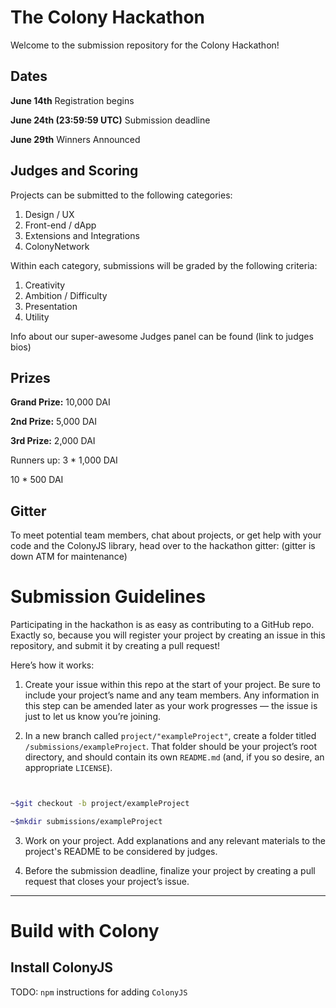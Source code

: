 # The Colony Hackathon

Welcome to the submission repository for the Colony Hackathon!


## Dates

**June 14th**
Registration begins

**June 24th (23:59:59 UTC)** 
Submission deadline

**June 29th**
Winners Announced


## Judges and Scoring

Projects can be submitted to the following categories:


1. Design / UX
2. Front-end / dApp
3. Extensions and Integrations
4. ColonyNetwork

Within each category, submissions will be graded by the following criteria:


1. Creativity 
2. Ambition / Difficulty
3. Presentation
4. Utility

Info about our super-awesome Judges panel can be found (link to judges bios)


## Prizes

**Grand Prize:**
10,000 DAI

**2nd Prize:**
5,000 DAI

**3rd Prize:**
2,000 DAI

Runners up:
3 * 1,000 DAI

10 * 500 DAI


## Gitter

To meet potential team members, chat about projects, or get help with your code and the ColonyJS library, head over to the hackathon gitter: (gitter is down ATM for maintenance)

# Submission Guidelines

Participating in the hackathon is as easy as contributing to a GitHub repo. Exactly so, because you will register your project by creating an issue in this repository, and submit it by creating a pull request! 

Here’s how it works:


1. Create your issue within this repo at the start of your project. Be sure to include your project’s name and any team members. Any information in this step can be amended later as your work progresses — the issue is just to let us know you’re joining.

2. In a new branch called `project/"exampleProject"`, create a folder titled  `/submissions/exampleProject`. That folder should be your project’s root directory, and should contain its own `README.md` (and, if you so desire, an appropriate `LICENSE`). 

```bash


~$git checkout -b project/exampleProject

~$mkdir submissions/exampleProject
```


3. Work on your project. Add explanations and any relevant materials to the project's README to be considered by judges.

4. Before the submission deadline, finalize your project by creating a pull request that closes your project’s issue. 


---

# Build with Colony

## Install ColonyJS

TODO: `npm` instructions for adding `ColonyJS`
